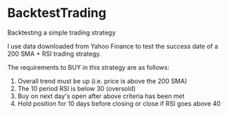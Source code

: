# BacktestTrading
Backtesting a  simple trading strategy

I use data downloaded from Yahoo Finance to test the success date of a 200 SMA + RSI trading strategy.

The requirements to BUY in this strategy are as follows:
1. Overall trend must be up (i.e. price is above the 200 SMA)
2. The 10 period RSI is below 30 (oversold)
3. Buy on next day's open after above criteria has been met
4. Hold position for 10 days before closing or close if RSI goes above 40


